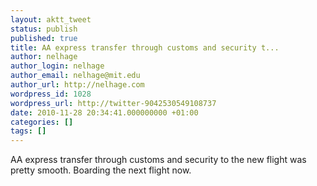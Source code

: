 ```yaml
---
layout: aktt_tweet
status: publish
published: true
title: AA express transfer through customs and security t...
author: nelhage
author_login: nelhage
author_email: nelhage@mit.edu
author_url: http://nelhage.com
wordpress_id: 1028
wordpress_url: http://twitter-9042530549108737
date: 2010-11-28 20:34:41.000000000 +01:00
categories: []
tags: []
---
```

AA express transfer through customs and security to the new flight was pretty smooth. Boarding the next flight now.
